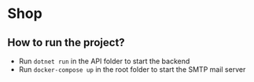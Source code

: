 # Shop

## How to run the project?

- Run `dotnet run` in the API folder to start the backend
- Run `docker-compose up` in the root folder to start the SMTP mail server
